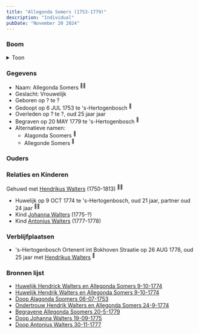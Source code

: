 ```yaml
---
title: "Allegonda Somers (1753-1779)"
description: "Individual"
pubDate: "November 20 2024"
---
```


### Boom
<details><summary>Toon</summary>

![test](https://www.plantuml.com/plantuml/svg/ZPFRRk8m48Rl_HIZSi5Lf0H30WXHe89sgzrjfHvMgzKAEV4qiUBOo3QgKCMxrq1AgLfLkVFX7yyt_umdrZ7ZrfKajXHgnGoh86LPcHkzLln2Ist06QQilqBbI24uGYPC9l6mnchbDb1XbQAnXoFhqA1scnMIarSpoQo55m80Csquclj2PAL2QqUZYWar7WCbMqBQSBjFPGavX9nDfSHSAyxWJbS-onam2p_2CEfsu1ZRMipcT4vzWfSdWP9lOJHCMRfPfjevYSCnn73zy1EYf4VX_4HaoxMKIwRuCZFQsbHx9A_kXF1h-jVBau6NRuymLwYu4UNQmXyctIaD7G2qvdJHMyo-eUWaS3U_tM64JJ1eTA3kHnJQDhX2utIEAjKsApnL3JKQFYFdGkK-OW0t5_SxxkwUR166ORSFBIdomcrGIltiwOwHrxfWIh5FnVHYQ61fDAYBINfDYZdVE_dMLUMq4b_u6DCcFj8GVjyyxb8dZTePm_JXSYVlxo7gyGc2sY1IT_3ze3OkgEtuk8yfgLqA_lcPvwZ-7o_8n8-8_r6l)
</details>

### Gegevens
- Naam: Allegonda Somers <sup><a href="../s00196/" style="text-decoration:none" title="Huwelijk Hendrick Walters en Allegonda Somers 9-10-1774">:link:</a><a href="../s00198/" style="text-decoration:none" title="Huwelijk Hendrik Walters en Allegonda Somers 9-10-1774">:link:</a></sup>
- Geslacht: Vrouwelijk
- Geboren op ? te ? 
- Gedoopt op 6 JUL 1753 te 's-Hertogenbosch <sup><a href="../s00249/" style="text-decoration:none" title="Doop Alagonda Soomers 06-07-1753">:link:</a></sup>
- Overleden op ? te ?, oud 25 jaar jaar 
- Begraven op 20 MAY 1779 te 's-Hertogenbosch <sup><a href="../s00199/" style="text-decoration:none" title="Begravene Allegonda Soomers 20-5-1779">:link:</a></sup>
- Alternatieve namen:
  - Alagonda Soomers <sup><a href="../s00249/" style="text-decoration:none" title="Doop Alagonda Soomers 06-07-1753">:link:</a></sup>
  - Allegonde Somers <sup><a href="../s00250/" style="text-decoration:none" title="Doop Johanna Walters 19-09-1775">:link:</a></sup>

### Ouders

### Relaties en Kinderen

Gehuwd met [Hendrikus Walters](../i00139/) (1750-1813) <sup><a href="../s00196/" style="text-decoration:none" title="Huwelijk Hendrick Walters en Allegonda Somers 9-10-1774">:link:</a><a href="../s00198/" style="text-decoration:none" title="Huwelijk Hendrik Walters en Allegonda Somers 9-10-1774">:link:</a></sup>
- Huwelijk op 9 OCT 1774 te 's-Hertogenbosch, oud 21 jaar, partner oud 24 jaar <sup><a href="../s00196/" style="text-decoration:none" title="Huwelijk Hendrick Walters en Allegonda Somers 9-10-1774">:link:</a><a href="../s00198/" style="text-decoration:none" title="Huwelijk Hendrik Walters en Allegonda Somers 9-10-1774">:link:</a></sup>
- Kind [Johanna Walters](../i00156/) (1775-?)
- Kind [Antonius Walters](../i00163/) (1777-1778)

### Verblijfplaatsen
- 's-Hertogenbosch Ortenent int Bokhoven Straatie op 26 AUG 1778, oud 25 jaar met [Hendrikus Walters](../i00139/) <sup><a href="../s00276/" style="text-decoration:none" title="Begravene Antoni Walters 26-08-1778">:link:</a></sup>

### Bronnen lijst
- [Huwelijk Hendrick Walters en Allegonda Somers 9-10-1774](../s00196/)
- [Huwelijk Hendrik Walters en Allegonda Somers 9-10-1774](../s00198/)
- [Doop Alagonda Soomers 06-07-1753](../s00249/)
- [Ondertrouw Hendrik Walters en Allegonda Somers 24-9-1774](../s00197/)
- [Begravene Allegonda Soomers 20-5-1779](../s00199/)
- [Doop Johanna Walters 19-09-1775](../s00250/)
- [Doop Antonius Walters 30-11-1777](../s00273/)